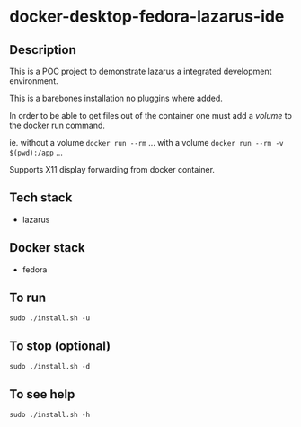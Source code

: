 # docker-desktop-fedora-lazarus-ide

## Description
This is a POC project to demonstrate lazarus a integrated development environment.

This is a barebones installation no pluggins where added.

In order to be able to get files out of the container one must add a *volume* to the docker run command.

ie.
without a volume
`docker run --rm` ...
with a volume
`docker run --rm -v $(pwd):/app` ...

Supports X11 display forwarding from docker container.

## Tech stack
- lazarus

## Docker stack
- fedora

## To run
`sudo ./install.sh -u`

## To stop (optional)
`sudo ./install.sh -d`

## To see help
`sudo ./install.sh -h`